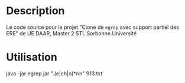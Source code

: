 # Description
Le code source pour le projet "Clone de `egrep` avec support partiel des ERE"
de UE DAAR, Master 2 STL Sorbonne Université

# Utilisation

java -jar egrep.jar ".(e|ch|o)*rin" 913.txt


